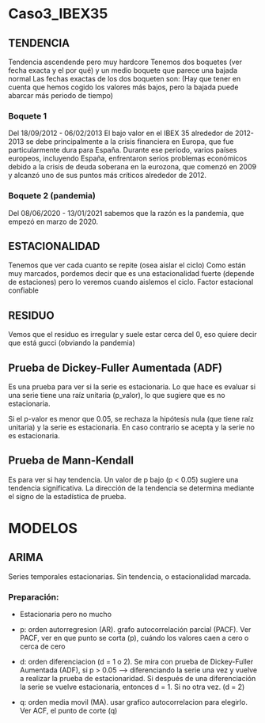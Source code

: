 # Caso3_IBEX35

## TENDENCIA
Tendencia ascendende pero muy hardcore
Tenemos dos boquetes (ver fecha exacta y el por qué) y un medio boquete que parece una bajada normal
Las fechas exactas de los dos boqueten son:
(Hay que tener en cuenta que hemos cogido los valores más bajos, pero la bajada puede abarcar más periodo de tiempo)
### Boquete 1
Del 18/09/2012 - 06/02/2013 
El bajo valor en el IBEX 35 alrededor de 2012-2013 se debe principalmente a la crisis financiera en Europa, que fue particularmente dura para España. Durante ese periodo, varios países europeos, incluyendo España, enfrentaron serios problemas económicos debido a la crisis de deuda soberana en la eurozona, que comenzó en 2009 y alcanzó uno de sus puntos más críticos alrededor de 2012.
### Boquete 2 (pandemia)
Del 08/06/2020 - 13/01/2021
sabemos que la razón es la pandemia, que empezó en marzo de 2020.
## ESTACIONALIDAD
Tenemos que ver cada cuanto se repite (osea aislar el ciclo)
Como están muy marcados, pordemos decir que es una estacionalidad fuerte (depende de estaciones) pero lo veremos cuando aislemos el ciclo.
Factor estacional confiable

## RESIDUO
Vemos que el residuo es irregular y suele estar cerca del 0, eso quiere decir que está gucci (obviando la pandemia)

## Prueba de Dickey-Fuller Aumentada (ADF) 
Es una prueba para ver si la serie es estacionaria. Lo que hace es evaluar si una serie tiene una raíz  unitaria (p_valor), lo que sugiere que es no estacionaria.

Si el p-valor es menor que 0.05, se rechaza la hipótesis nula (que tiene raíz unitaria) y la serie es estacionaria. En caso contrario se acepta y la serie no es estacionaria.

## Prueba de Mann-Kendall 
Es para ver si hay tendencia. Un valor de p bajo (p < 0.05) sugiere una tendencia significativa.
La dirección de la tendencia se determina mediante el signo de la estadística de prueba.

# MODELOS
## ARIMA
Series temporales estacionarias. Sin tendencia, o estacionalidad marcada. 
### Preparación:
- Estacionaria pero no mucho
- p: orden autorregresion (AR). grafo autocorrelación parcial (PACF). Ver PACF, ver en que punto se corta (p), cuándo los valores caen a cero o cerca de cero
- d: orden diferenciacion (d = 1 o 2). Se mira con prueba de Dickey-Fuller Aumentada (ADF), si p > 0.05 --> diferenciando la serie una vez y vuelve a realizar la prueba de estacionaridad. Si después de una diferenciación la serie se vuelve estacionaria, entonces d = 1. Si no otra vez. (d = 2)

- q: orden media movil (MA). usar grafico autocorrelacion para elegirlo. Ver ACF, el punto de corte (q)




